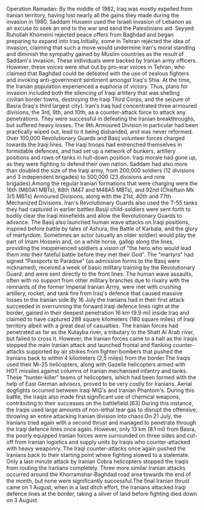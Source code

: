 Operation Ramadan: By the middle of 1982, Iraq was mostly expelled from Iranian territory, having lost nearly all the gains they made during the invasion in 1980. Saddam Hussein used the Israeli invasion of Lebanon as an excuse to seek an end to the war and send the Palestinians aid. Seyyed Ruhollah Khomeini rejected peace offers from Baghdad and began preparing to expand into Iraq.Initially, some in Tehran rejected the idea of invasion, claiming that such a move would undermine Iran's moral standing and diminish the sympathy gained by Muslim countries as the result of Saddam's invasion. These individuals were backed by Iranian army officers. However, these voices were shut out by pro-war voices in Tehran, who claimed that Baghdad could be defeated with the use of zealous fighters and invoking anti-government sentiment amongst Iraq's Shia. At the time, the Iranian population experienced a euphoria of victory. Thus, plans for invasion included both the silencing of Iraqi artillery that was shelling civilian border towns, destroying the Iraqi Third Corps, and the seizure of Basra (Iraq's third largest city). Iran's Iraq had concentrated three armoured divisions, the 3rd, 9th, and 10th, as a counter-attack force to attack any penetrations. They were successful in defeating the Iranian breakthroughs, but suffered heavy losses. The 9th Armoured Division in particular had been practically wiped out, lead to it being disbanded, and was never reformed. Over 100,000 Revolutionary Guards and Basij volunteer forces charged towards the Iraqi lines. The Iraqi troops had entrenched themselves in formidable defences, and had set up a network of bunkers, artillery positions and rows of tanks in hull-down position. Iraqi morale had gone up, as they were fighting to defend their own nation. Saddam had also more than doubled the size of the Iraqi army, from 200,000 soldiers (12 divisions and 3 independent brigades) to 500,000 (23 divisions and nine brigades).Among the regular Iranian formations that were charging were the 16th (M60A1 MBTs), 88th (M47 and M48A5 MBTs), and 92nd (Chieftain Mk 3/5 MBTs) Armoured Divisions, along with the 21st, 40th and 77th Mechanized Divisions. Iran's Revolutionary Guards also used the T-55 tanks they had captured in earlier battles.Basiji child-soldiers were sent forth to bodily clear the Iraqi minefields and allow the Revolutionary Guards to advance. The Basij also launched human wave attacks on Iraqi positions, inspired before battle by tales of Ashura, the Battle of Karbala, and the glory of martyrdom. Sometimes an actor (usually an older soldier) would play the part of Imam Hossein and, on a white horse, gallop along the lines, providing the inexperienced soldiers a vision of "the hero who would lead them into their fateful battle before they met their God". The "martyrs" had signed "Passports to Paradise" (as admission forms to the Basij were nicknamed), received a week of basic military training by the Revolutionary Guard, and were sent directly to the front lines. The human wave assaults, often with no support from other military branches due to rivalry with the remnants of the former Imperial Iranian Army, were met with crushing artillery, rocket, and tank fire from Iraq's defence that caused massive losses to the Iranian side.By 16 July the Iranians had in their first attack succeeded in overrunning the forward Iraqi defence lines right at the border, gained in their deepest penetration 16 km (9.9 mi) inside Iraq and claimed to have captured 288 square kilometers (180 square miles) of Iraqi territory albeit with a great deal of casualties. The Iranian forces had penetrated as far as the Kutayba river, a tributary to the Shatt Al Arab river, but failed to cross it. However, the Iranian forces came to a halt as the Iraqis stopped the main Iranian attack and launched frontal and flanking counter-attacks supported by air strikes from fighter-bombers that pushed the Iranians back to within 4 kilometers (2,5 miles) from the border.The Iraqis used their Mi-25 helicopters, along with Gazelle helicopters armed with HOT missiles against columns of Iranian mechanised infantry and tanks. These "hunter-killer" teams of helicopters, which had been formed with the help of East German advisors, proved to be very costly for Iranians. Aerial dogfights occurred between Iraqi MiG's and Iranian Phantom's. During this battle, the Iraqis also made first significant use of chemical weapons, contributing to their successes on the battlefield.[63] During this instance, the Iraqis used large amounts of non-lethal tear gas to disrupt the offensive, throwing an entire attacking Iranian division into chaos.On 21 July, the Iranians tried again with a second thrust and managed to penetrate through the Iraqi defence lines once again. However, only 13 km (8.1 mi) from Basra, the poorly equipped Iranian forces were surrounded on three sides and cut-off from Iranian logistics and supply units by Iraqis who counter-attacked with heavy weaponry. The Iraqi counter-attacks once again pushed the Iranians back to their starting point where fighting slowed to a stalemate. Only a last-minute attack by Iranian Cobra helicopters stopped the Iraqis from routing the Iranians completely. Three more similar Iranian attacks occurred around the Khorramshar-Baghdad road area towards the end of the month, but none were significantly successful.The final Iranian thrust came on 1 August, when in a last ditch effort, the Iranians attacked Iraqi defence lines at the border, taking a sliver of land before fighting died down on 3 August.
